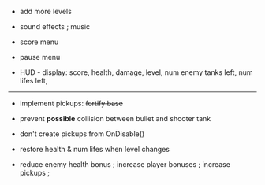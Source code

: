 
- add more levels

- sound effects ; music

- score menu

- pause menu

- HUD - display: score, health, damage, level, num enemy tanks left, num lifes left, 


***

- implement pickups: ~~fortify base~~

- prevent **possible** collision between bullet and shooter tank

- don't create pickups from OnDisable()

- restore health & num lifes when level changes

- reduce enemy health bonus ; increase player bonuses ; increase pickups ;

